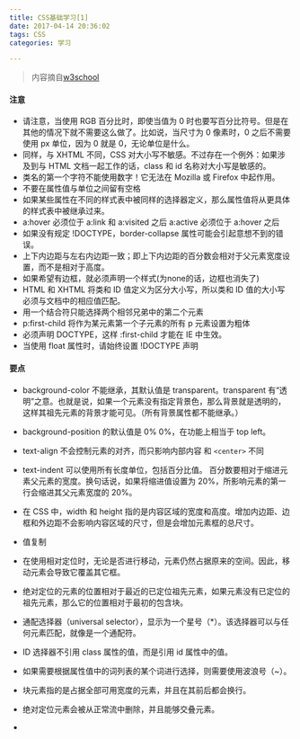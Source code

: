 ```yaml
---
title: CSS基础学习[1]
date: 2017-04-14 20:36:02
tags: CSS
categories: 学习

---
```



> 内容摘自[w3school](http://www.w3school.com.cn)

#### 注意 ####
- 请注意，当使用 RGB 百分比时，即使当值为 0 时也要写百分比符号。但是在其他的情况下就不需要这么做了。比如说，当尺寸为 0 像素时，0 之后不需要使用 px 单位，因为 0 就是 0，无论单位是什么。
- 同样，与 XHTML 不同，CSS 对大小写不敏感。不过存在一个例外：如果涉及到与 HTML 文档一起工作的话，class 和 id 名称对大小写是敏感的。
- 类名的第一个字符不能使用数字！它无法在 Mozilla 或 Firefox 中起作用。
- 不要在属性值与单位之间留有空格  
- 如果某些属性在不同的样式表中被同样的选择器定义，那么属性值将从更具体的样式表中被继承过来。
- a:hover 必须位于 a:link 和 a:visited 之后
a:active 必须位于 a:hover 之后
- 如果没有规定 !DOCTYPE，border-collapse 属性可能会引起意想不到的错误。
- 上下内边距与左右内边距一致；即上下内边距的百分数会相对于父元素宽度设置，而不是相对于高度。
- 如果希望有边框，就必须声明一个样式(为none的话，边框也消失了)
- HTML 和 XHTML 将类和 ID 值定义为区分大小写，所以类和 ID 值的大小写必须与文档中的相应值匹配。
- 用一个结合符只能选择两个相邻兄弟中的第二个元素
- p:first-child 将作为某元素第一个子元素的所有 p 元素设置为粗体
- 必须声明 DOCTYPE，这样 :first-child 才能在 IE 中生效。
- 当使用 float 属性时，请始终设置 !DOCTYPE 声明

#### 要点 ####

- background-color 不能继承，其默认值是 transparent。transparent 有“透明”之意。也就是说，如果一个元素没有指定背景色，那么背景就是透明的，这样其祖先元素的背景才能可见。（所有背景属性都不能继承。）  
- background-position 的默认值是 0% 0%，在功能上相当于 top left。  
- text-align 不会控制元素的对齐，而只影响内部内容 和 `<center>` 不同
- text-indent 可以使用所有长度单位，包括百分比值。
百分数要相对于缩进元素父元素的宽度。换句话说，如果将缩进值设置为 20%，所影响元素的第一行会缩进其父元素宽度的 20%。

- 在 CSS 中，width 和 height 指的是内容区域的宽度和高度。增加内边距、边框和外边距不会影响内容区域的尺寸，但是会增加元素框的总尺寸。
- 值复制
- 在使用相对定位时，无论是否进行移动，元素仍然占据原来的空间。因此，移动元素会导致它覆盖其它框。 
- 绝对定位的元素的位置相对于最近的已定位祖先元素，如果元素没有已定位的祖先元素，那么它的位置相对于最初的包含块。

- 通配选择器（universal selector），显示为一个星号（*）。该选择器可以与任何元素匹配，就像是一个通配符。
-  ID 选择器不引用 class 属性的值，而是引用 id 属性中的值。
- 如果需要根据属性值中的词列表的某个词进行选择，则需要使用波浪号（~）。
- 块元素指的是占据全部可用宽度的元素，并且在其前后都会换行。
- 绝对定位元素会被从正常流中删除，并且能够交叠元素。
- 

